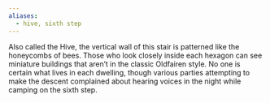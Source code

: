 ```yaml
---
aliases:
  - hive, sixth step
---
```

Also called the Hive, the vertical wall of this stair is patterned like the honeycombs of bees. Those who look closely inside each hexagon can see miniature buildings that aren’t in the classic Oldfairen style. No one is certain what lives in each dwelling, though various parties attempting to make the descent complained about hearing voices in the night while camping on the sixth step.